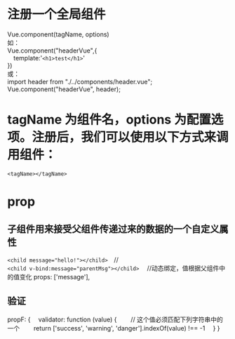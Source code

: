 # 注册一个全局组件
Vue.component(tagName, options)  
如：  
Vue.component("headerVue",{  
&emsp;template:'`<h1>test</h1>`'  
})  
或：  
import header from "./../components/header.vue";  
Vue.component("headerVue", header);  

# tagName 为组件名，options 为配置选项。注册后，我们可以使用以下方式来调用组件：
`<tagName></tagName>`

# prop
## 子组件用来接受父组件传递过来的数据的一个自定义属性  
`<child message="hello!"></child>`&emsp;//  
`<child v-bind:message="parentMsg"></child>`  &emsp;//动态绑定，值根据父组件中的值变化
props: ['message'],
## 验证
propF: {
&emsp;validator: function (value) {
&emsp;&emsp;// 这个值必须匹配下列字符串中的一个
&emsp;&emsp;return ['success', 'warning', 'danger'].indexOf(value) !== -1
&emsp;}
}
